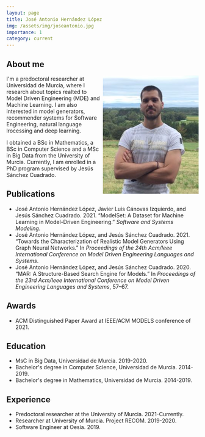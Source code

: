 ```yaml
---
layout: page
title: José Antonio Hernández López
img: /assets/img/joseantonio.jpg
importance: 1
category: current
---
```


## About me
<img align="right" src="/assets/img/joseantonio.jpg"> I'm a predoctoral researcher at Universidad de Murcia, where I research about topics realted to Model Driven Engineering (MDE) and Machine Learning. I am also interested in model generators, recommender systems for Software Engineering, natural language lrocessing and deep learning.

I obtained a BSc in Mathematics, a BSc in Computer Science and a MSc in Big Data from the University of Murcia. Currently, I am enrolled in a PhD program supervised by Jesús Sánchez Cuadrado.

## Publications

* José Antonio Hernández López, Javier Luis Cánovas Izquierdo, and Jesús Sánchez Cuadrado. 2021. “ModelSet: A Dataset for Machine Learning in Model-Driven Engineering.” *Software and Systems Modeling*.
* José Antonio Hernández López, and Jesús Sánchez Cuadrado. 2021. “Towards the Characterization of Realistic Model Generators Using Graph Neural Networks.” In *Proceedings of the 24th Acm/Ieee International Conference on Model Driven Engineering Languages and Systems*.
* José Antonio Hernández López, and Jesús Sánchez Cuadrado. 2020. “MAR: A Structure-Based Search Engine for Models.” In *Proceedings of the 23rd Acm/Ieee International Conference on Model Driven Engineering Languages and Systems*, 57–67.

## Awards

* ACM Distinguished Paper Award at IEEE/ACM MODELS conference of 2021.

## Education

* MsC in Big Data, Universidad de Murcia. 2019-2020.
* Bachelor's degree in Computer Science, Universidad de Murcia. 2014-2019.
* Bachelor's degree in Mathematics, Universidad de Murcia. 2014-2019.

## Experience

* Predoctoral researcher at the University of Murcia. 2021-Currently.
* Researcher at University of Murcia. Project RECOM. 2019-2020.
* Software Engineer at Oesía. 2019.
